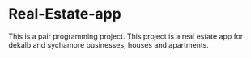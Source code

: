 # Real-Estate-app
This is a pair programming project.
This project is a real estate app for dekalb and sychamore businesses, houses and apartments.

